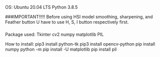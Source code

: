 OS:
Ubuntu 20.04 LTS
Python 3.8.5

###IMPORTANT!!!!!
Before using HSI model smoothing, sharpening, and Feather button
U have to use H, S, I button respectively first.
###
Package used:
Tkinter
cv2
numpy
matplotlib
PIL

How to install:
pip3 install python-tk
pip3 install opencv-python
pip install numpy
python -m pip install -U matplotlib
pip install pil
